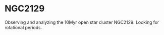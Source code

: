 # NGC2129

Observing and analyzing the 10Myr open star cluster NGC2129. Looking for rotational periods.
